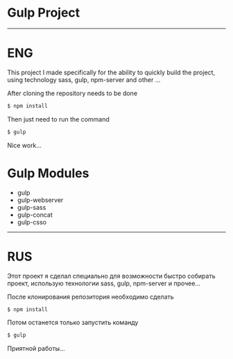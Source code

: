 # Gulp Project
---
# ENG
This project I made specifically for the ability to quickly build the project, using technology sass, gulp, npm-server and other ...

After cloning the repository needs to be done
```sh
$ npm install
```
Then just need to run the command
```sh
$ gulp
```
Nice work...

# Gulp Modules

- gulp
- gulp-webserver
- gulp-sass
- gulp-concat
- gulp-csso
---
# RUS

Этот проект я сделал специально для возможности быстро собирать проект, использую технологии sass, gulp, npm-server и прочее...

После клонирования репозитория необходимо сделать
```sh
$ npm install
```
Потом останется только запустить команду 
```sh
$ gulp
```
Приятной работы...
